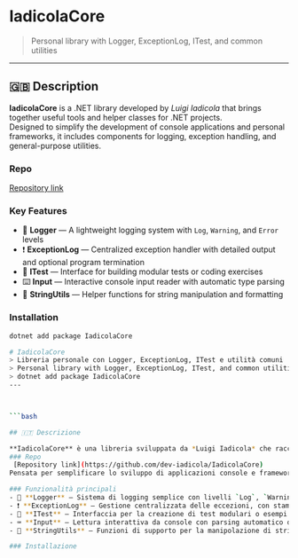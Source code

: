 # IadicolaCore  
> Personal library with Logger, ExceptionLog, ITest, and common utilities

---

## 🇬🇧 Description

**IadicolaCore** is a .NET library developed by *Luigi Iadicola* that brings together useful tools and helper classes for .NET projects.  
Designed to simplify the development of console applications and personal frameworks, it includes components for logging, exception handling, and general-purpose utilities.
### Repo 
 [Repository link](https://github.com/dev-iadicola/IadicolaCore)
### Key Features
- 🧾 **Logger** — A lightweight logging system with `Log`, `Warning`, and `Error` levels  
- ❗ **ExceptionLog** — Centralized exception handler with detailed output and optional program termination  
- 🧩 **ITest** — Interface for building modular tests or coding exercises  
- ⌨️ **Input** — Interactive console input reader with automatic type parsing  
- 🧮 **StringUtils** — Helper functions for string manipulation and formatting

### Installation

```bash
dotnet add package IadicolaCore

# IadicolaCore  
> Libreria personale con Logger, ExceptionLog, ITest e utilità comuni  
> Personal library with Logger, ExceptionLog, ITest, and common utilities
> dotnet add package IadicolaCore
---



```bash

## 🇮🇹 Descrizione

**IadicolaCore** è una libreria sviluppata da *Luigi Iadicola* che raccoglie strumenti e classi di utilità per progetti .NET.  
### Repo 
 [Repository link](https://github.com/dev-iadicola/IadicolaCore)
Pensata per semplificare lo sviluppo di applicazioni console e framework personali, include componenti per logging, gestione eccezioni e utilità di base.

### Funzionalità principali
- 🧾 **Logger** — Sistema di logging semplice con livelli `Log`, `Warning`, `Error`
- ❗ **ExceptionLog** — Gestione centralizzata delle eccezioni, con stampa dettagliata e uscita opzionale dal programma
- 🧩 **ITest** — Interfaccia per la creazione di test modulari o esempi di esercizi
- ⌨️ **Input** — Lettura interattiva da console con parsing automatico del tipo
- 🧮 **StringUtils** — Funzioni di supporto per la manipolazione di stringhe

### Installazione

